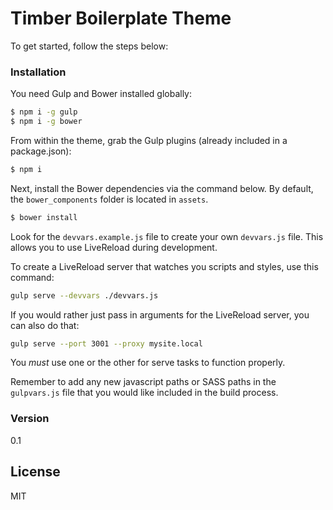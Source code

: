# Timber Boilerplate Theme

To get started, follow the steps below:

### Installation

You need Gulp and Bower installed globally:

```sh
$ npm i -g gulp
$ npm i -g bower
```
From within the theme, grab the Gulp plugins (already included in a package.json):
```sh
$ npm i
```
Next, install the Bower dependencies via the command below. By default, the `bower_components` folder is located in `assets`.
```sh
$ bower install
```
Look for the `devvars.example.js` file to create your own `devvars.js` file. This allows you to use LiveReload during development.

To create a LiveReload server that watches you scripts and styles, use this command:
```sh
gulp serve --devvars ./devvars.js
```
If you would rather just pass in arguments for the LiveReload server, you can also do that:
```sh
gulp serve --port 3001 --proxy mysite.local
```
You *must* use one or the other for serve tasks to function properly.

Remember to add any new javascript paths or SASS paths in the `gulpvars.js` file that you would like included in the build process.

### Version
0.1

License
----

MIT


